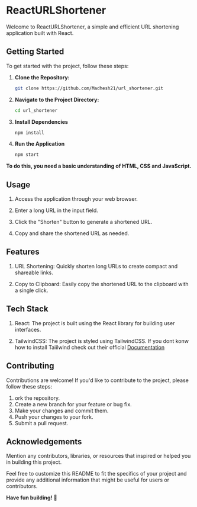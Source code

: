 # ReactURLShortener

Welcome to ReactURLShortener, a simple and efficient URL shortening application built with React.


## Getting Started

To get started with the project, follow these steps:

1. **Clone the Repository:**
   ```bash
   git clone https://github.com/Madhesh21/url_shortener.git

2. **Navigate to the Project Directory:**
   ```bash
   cd url_shortener

3. **Install Dependencies**
   ```bash
   npm install

4. **Run the Application**
   ```bash
   npm start

**To do this, you need a basic understanding of HTML, CSS and JavaScript.**

## Usage

1. Access the application through your web browser.

2. Enter a long URL in the input field.

3. Click the "Shorten" button to generate a shortened URL.

4. Copy and share the shortened URL as needed.

## Features

1. URL Shortening: Quickly shorten long URLs to create compact and shareable links.

2. Copy to Clipboard: Easily copy the shortened URL to the clipboard with a single click.

## Tech Stack

1. React: The project is built using the React library for building user interfaces.

2. TailwindCSS: The project is styled using TailwindCSS. If you dont konw how to install Taiilwind check out their official [Documentation](https://tailwindcss.com/)

## Contributing

Contributions are welcome! If you'd like to contribute to the project, please follow these steps:

1. ork the repository.
2. Create a new branch for your feature or bug fix.
3. Make your changes and commit them.
4. Push your changes to your fork.
5. Submit a pull request.


## Acknowledgements

Mention any contributors, libraries, or resources that inspired or helped you in building this project.

Feel free to customize this README to fit the specifics of your project and provide any additional information that might be useful for users or contributors.



**Have fun building!** 🚀
